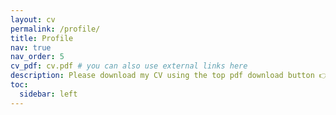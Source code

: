 ```yaml
---
layout: cv
permalink: /profile/
title: Profile
nav: true
nav_order: 5
cv_pdf: cv.pdf # you can also use external links here
description: Please download my CV using the top pdf download button 👉 
toc:
  sidebar: left
---
```

